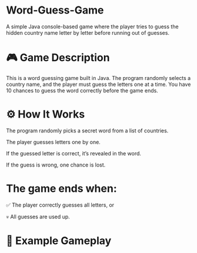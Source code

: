 # Word-Guess-Game

A simple Java console-based game where the player tries to guess the hidden country name letter by letter before running out of guesses.

# 🎮 Game Description

This is a word guessing game built in Java.
The program randomly selects a country name, and the player must guess the letters one at a time.
You have 10 chances to guess the word correctly before the game ends.

# ⚙️ How It Works

The program randomly picks a secret word from a list of countries.

The player guesses letters one by one.

If the guessed letter is correct, it’s revealed in the word.

If the guess is wrong, one chance is lost.

# The game ends when:

✅ The player correctly guesses all letters, or

💀 All guesses are used up.

# 🧠 Example Gameplay